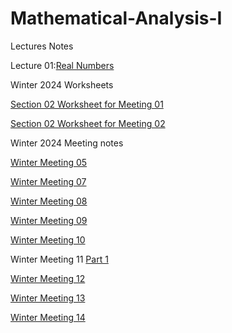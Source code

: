 # Mathematical-Analysis-I

Lectures Notes

Lecture 01:[Real Numbers](Math-Analysis-Lecture-Notes/MATH4200_Notes_Part_01_Real_Numbers.pdf)

Winter 2024 Worksheets

[Section 02 Worksheet for Meeting 01](Winter-2024-Worksheets-Section-02/Section_02_Math_Analysis_Winter_2024_Worksheet_Meeting_01.pdf)

[Section 02 Worksheet for Meeting 02](Winter-2024-Worksheets-Section-02/Section_02_Math_Analysis_Winter_2024_Worksheet_Meeting_02.pdf)



Winter 2024 Meeting notes

[Winter Meeting 05](2024-Meeting-Notes/Math_Analysis_Meeting_05_Notes.pdf)

[Winter Meeting 07](2024-Meeting-Notes/Math_Analysis_Meeting_07_Notes.pdf)

[Winter Meeting 08](2024-Meeting-Notes/Math_Analysis_Meeting_08_Notes.pdf)

[Winter Meeting 09](2024-Meeting-Notes/Math_Analysis_Meeting_09_Notes.pdf)

[Winter Meeting 10](2024-Meeting-Notes/Math_Analysis_Meeting_10_Notes.pdf)

Winter Meeting 11 [Part 1](2024-Meeting-Notes/Math_Analysis_Meeting_11_Notes_part1.pdf)

[Winter Meeting 12](2024-Meeting-Notes/Math_Analysis_Meeting_12_Notes.pdf)

[Winter Meeting 13](2024-Meeting-Notes/Math_Analysis_Meeting_13_Notes.pdf)

[Winter Meeting 14](2024-Meeting-Notes/Math_Analysis_Meeting_14_Notes.pdf)














